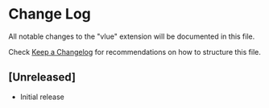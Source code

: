 # Change Log

All notable changes to the "vlue" extension will be documented in this file.

Check [Keep a Changelog](http://keepachangelog.com/) for recommendations on how to structure this file.

## [Unreleased]

- Initial release